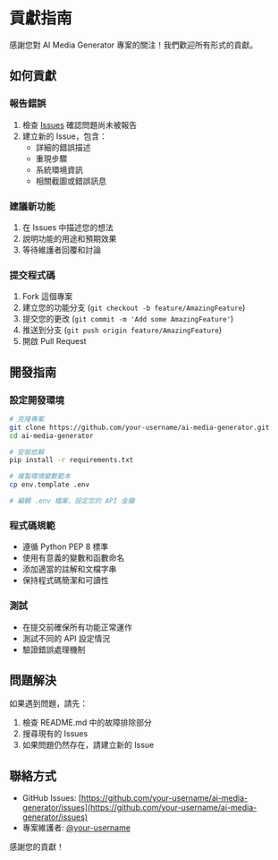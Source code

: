 # 貢獻指南

感謝您對 AI Media Generator 專案的關注！我們歡迎所有形式的貢獻。

## 如何貢獻

### 報告錯誤
1. 檢查 [Issues](https://github.com/your-username/ai-media-generator/issues) 確認問題尚未被報告
2. 建立新的 Issue，包含：
   - 詳細的錯誤描述
   - 重現步驟
   - 系統環境資訊
   - 相關截圖或錯誤訊息

### 建議新功能
1. 在 Issues 中描述您的想法
2. 說明功能的用途和預期效果
3. 等待維護者回覆和討論

### 提交程式碼
1. Fork 這個專案
2. 建立您的功能分支 (`git checkout -b feature/AmazingFeature`)
3. 提交您的更改 (`git commit -m 'Add some AmazingFeature'`)
4. 推送到分支 (`git push origin feature/AmazingFeature`)
5. 開啟 Pull Request

## 開發指南

### 設定開發環境
```bash
# 克隆專案
git clone https://github.com/your-username/ai-media-generator.git
cd ai-media-generator

# 安裝依賴
pip install -r requirements.txt

# 複製環境變數範本
cp env.template .env

# 編輯 .env 檔案，設定您的 API 金鑰
```

### 程式碼規範
- 遵循 Python PEP 8 標準
- 使用有意義的變數和函數命名
- 添加適當的註解和文檔字串
- 保持程式碼簡潔和可讀性

### 測試
- 在提交前確保所有功能正常運作
- 測試不同的 API 設定情況
- 驗證錯誤處理機制

## 問題解決

如果遇到問題，請先：
1. 檢查 README.md 中的故障排除部分
2. 搜尋現有的 Issues
3. 如果問題仍然存在，請建立新的 Issue

## 聯絡方式

- GitHub Issues: [https://github.com/your-username/ai-media-generator/issues](https://github.com/your-username/ai-media-generator/issues)
- 專案維護者: [@your-username](https://github.com/your-username)

感謝您的貢獻！ 